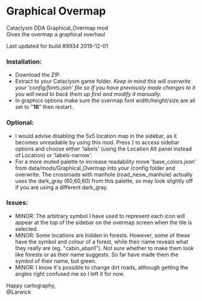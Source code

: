 # Graphical Overmap
Cataclysm DDA Graphical_Overmap mod <br>
Gives the overmap a graphical overhaul

Last updated for build #9934 2019-12-01

### Installation:
  - Download the ZIP.
  - Extract to your Cataclysm game folder. *Keep in mind this will overwrite your 'config/fonts.json' file so If you have previously made changes to it you will need to back them up first and modify it manually.*
  - In graphics options make sure the overmap font width/height/size are all set to "**16**" then restart.
	
### Optional:
  - I would advise disabling the 5x5 location map in the sidebar, as it becomes unreadable by using this mod. Press } to access sidebar options and choose either 'labels' (using the Location Alt panel instead of Location) or 'labels-narrow'.
  - For a more muted palette to increase readability move 'base_colors.json' from data/mods/Graphical_Overmap into your /config folder and overwrite. The crossroads with manhole (road_nesw_manhole) actually uses the dark_gray (60,60,60) from this palette, so may look slightly off if you are using a different dark_gray.
	
### Issues:
  - MINOR: The arbitrary symbol I have used to represent each icon will appear at the top of the sidebar on the overmap screen when the tile is selected.
  - MINOR: Some locations are hidden in forests. However, some of these have the symbol and colour of a forest, while their name reveals what they really are (eg. "cabin_aban1"). Not sure whether to make them look like forests or as their name suggests. So far have made them the symbol of their name, but green.
  - MINOR: I know it's possible to change dirt roads, although getting the angles right confused me so I left it for now.
	
Happy cartography, <br>
@Larwick
